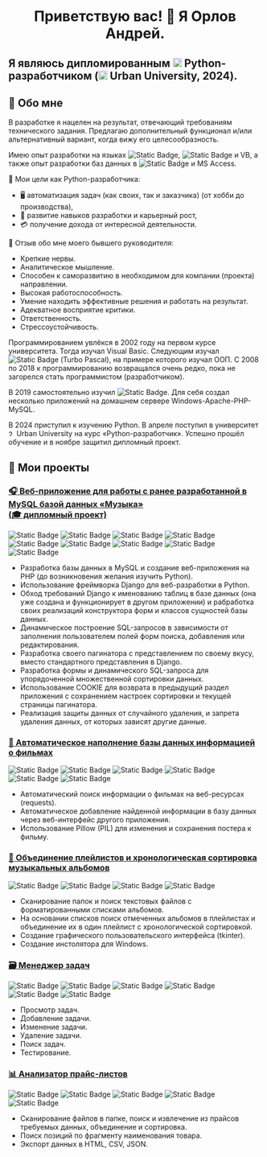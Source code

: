 <h1 align="center">Приветствую вас! 👋 Я Орлов Андрей.</h1>

## Я являюсь дипломированным <img alt="1887_python" src="https://github.com/user-attachments/assets/35618abd-6e46-4028-a1a4-f08cb1d689bf" width="18" height="18"> Python-разработчиком (<img alt="2300374_12196046_t" src="https://github.com/user-attachments/assets/c31e9142-19de-4e76-aaec-9858d3ebdd77" width="18" height="18"> Urban University, 2024).

## 📜 Обо мне

В разработке я нацелен на результат, отвечающий требованиям технического задания. Предлагаю дополнительный функционал и/или альтернативный вариант, когда вижу его целесообразность.

Имею опыт разработки на языках ![Static Badge](https://img.shields.io/badge/PHP-7-%23777BB4), ![Static Badge](https://img.shields.io/badge/Delphi-7-%23E62431) и VB, а также опыт разработки баз данных в ![Static Badge](https://img.shields.io/badge/MySQL-8-%234479A1) и MS Access.

📌 Мои цели как Python-разработчика:
* 🖥 автоматизация задач (как своих, так и заказчика) (от хобби до производства),
* 🧰 развитие навыков разработки и карьерный рост,
* 💳 получение дохода от интересной деятельности.

📄 Отзыв обо мне моего бывшего руководителя:
* Крепкие нервы.
* Аналитическое мышление.
* Способен к саморазвитию в необходимом для компании (проекта) направлении.
* Высокая работоспособность.
* Умение находить эффективные решения и работать на результат.
* Адекватное восприятие критики.
* Ответственность.
* Стрессоустойчивость.

Программированием увлёкся в 2002 году на первом курсе университета. Тогда изучал Visual Basic. Следующим изучал ![Static Badge](https://img.shields.io/badge/Delphi-7-%23E62431) (Turbo Pascal), на примере которого изучал ООП. С 2008 по 2018 к программированию возвращался очень редко, пока не загорелся стать программистом (разработчиком).

В 2019 самостоятельно изучил ![Static Badge](https://img.shields.io/badge/PHP-7-%23777BB4). Для себя создал несколько приложений на домашнем сервере Windows-Apache-PHP-MySQL.

В 2024 приступил к изучению Python. В апреле поступил в университет <img alt="2300374_12196046_t" src="https://github.com/user-attachments/assets/c31e9142-19de-4e76-aaec-9858d3ebdd77" width="12" height="12"> Urban University на курс «Python-разработчик». Успешно прошёл обучение и в ноябре защитил дипломный проект.

## 💼 Мои проекты

<h3><a href="https://github.com/OrlandV/diplomMusic">🎧 Веб-приложение для работы с ранее разработанной в MySQL базой данных «Музыка»<br>(🎓 дипломный проект)</a></h3>

![Static Badge](https://img.shields.io/badge/MySQL-8.0.33-%234479A1)
![Static Badge](https://img.shields.io/badge/PHP-7.4.15-%23777BB4)
![Static Badge](https://img.shields.io/badge/HTML-5-%23E34F26)
![Static Badge](https://img.shields.io/badge/CSS-3-%231572B6)
![Static Badge](https://img.shields.io/badge/JavaScript-_-%23F7DF1E)
![Static Badge](https://img.shields.io/badge/SQL-_-black)
![Static Badge](https://img.shields.io/badge/Python-3.12-%233776AB)
![Static Badge](https://img.shields.io/badge/Django-5.1.2-%23092E20)
![Static Badge](https://img.shields.io/badge/mysqlclient-2.2.5-blue)

* Разработка базы данных в MySQL и создание веб-приложения на PHP (до возникновения желания изучить Python).
* Использование фреймворка Django для веб-разработки в Python.
* Обход требований Django к именованию таблиц в базе данных (она уже создана и функционирует в другом приложении) и рабработка своих реализаций конструктора форм и классов сущностей базы данных.
* Динамическое построение SQL-запросов в зависимости от заполнения пользователем полей форм поиска, добавления или редактирования.
* Разработка своего пагинатора с представлением по своему вкусу, вместо стандартного представления в Django.
* Разработка формы и динамического SQL-запроса для упорядоченной множественной сортировки данных.
* Использование COOKIE для возврата в предыдущий раздел приложения с сохранением настроек сортировки и текущей страницы пагинатора.
* Реализация защиты данных от случайного удаления, и запрета удаления данных, от которых зависят другие данные.

<h3><a href="https://github.com/OrlandV/auto_put_anime_manga">🎥 Автоматическое наполнение базы данных информацией о фильмах</a></h3>

![Static Badge](https://img.shields.io/badge/Python-3.12-%233776AB)
![Static Badge](https://img.shields.io/badge/requests-2.32.3-black)
![Static Badge](https://img.shields.io/badge/Pillow-10.4.0-black)
![Static Badge](https://img.shields.io/badge/Pillow-11.0.0-black)
![Static Badge](https://img.shields.io/badge/python_dateutil-2.9.0-black)
![Static Badge](https://img.shields.io/badge/Wikipedia-1.4.0-black)

* Автоматический поиск информации о фильмах на веб-ресурсах (requests).
* Автоматическое добавление найденной информации в базу данных через веб-интерфейс другого приложения.
* Использование Pillow (PIL) для изменения и сохранения постера к фильму.

<h3><a href="https://github.com/OrlandV/music_m3u8">💽 Объединение плейлистов и хронологическая сортировка музыкальных альбомов</a></h3>

![Static Badge](https://img.shields.io/badge/Python-3.12-%233776AB)
![Static Badge](https://img.shields.io/badge/tkinter-_-black)
![Static Badge](https://img.shields.io/badge/re-_-black)
![Static Badge](https://img.shields.io/badge/Auto_Py_to_Exe-2.44.1-black)

* Сканирование папок и поиск текстовых файлов с форматированными списками альбомов.
* На основании списков поиск отмеченных альбомов в плейлистах и объединение их в один плейлист с хронологической сортировкой.
* Создание графического пользовательского интерфейса (tkinter).
* Создание инстолятора для Windows.

<h3><a href="https://github.com/OrlandV/TaskManager">🗃 Менеджер задач</a></h3>

![Static Badge](https://img.shields.io/badge/Python-3.12-%233776AB)
![Static Badge](https://img.shields.io/badge/python_dateutil-2.9.0-black)
![Static Badge](https://img.shields.io/badge/pytest-8.3.3-black)
![Static Badge](https://img.shields.io/badge/argparse-_-black)
![Static Badge](https://img.shields.io/badge/JSON-_-black)
![Static Badge](https://img.shields.io/badge/CSV-_-black)

* Просмотр задач.
* Добавление задачи.
* Изменение задачи.
* Удаление задачи.
* Поиск задач.
* Тестирование.

<h3><a href="https://github.com/OrlandV/PriceMachine">📊 Анализатор прайс-листов</a></h3>

![Static Badge](https://img.shields.io/badge/Python-3.12-%233776AB)
![Static Badge](https://img.shields.io/badge/CSV-_-black)
![Static Badge](https://img.shields.io/badge/JSON-_-black)
![Static Badge](https://img.shields.io/badge/tkinter-_-black)
![Static Badge](https://img.shields.io/badge/HTML-5-%23E34F26)

* Сканирование файлов в папке, поиск и извлечение из прайсов требуемых данных, объединение и сортировка.
* Поиск позиций по фрагменту наименования товара.
* Экспорт данных в HTML, CSV, JSON.
